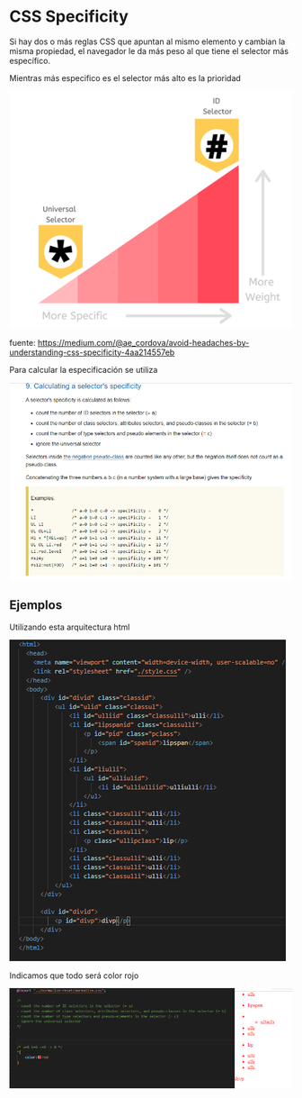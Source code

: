 # CSS Specificity

Si hay dos o más reglas CSS que apuntan al mismo elemento y cambian la misma propiedad, el navegador le da más peso al que tiene el selector más específico.

Mientras más especifico es el selector más alto es la prioridad

![hierarchy](./images/jerarquia.png)

fuente: <https://medium.com/@ae_cordova/avoid-headaches-by-understanding-css-specificity-4aa214557eb>

Para calcular la especificación se utiliza

![specificity](./images/specificityw3.PNG)

## Ejemplos

Utilizando esta arquitectura html

![html](./images/htmlexample.PNG)

Indicamos que todo será color rojo

![css1](./images/1csshtml.PNG)
